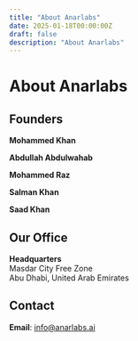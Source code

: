 ```yaml
---
title: "About Anarlabs"
date: 2025-01-18T00:00:00Z
draft: false
description: "About Anarlabs"
---
```


# About Anarlabs

## Founders

**Mohammed Khan**

**Abdullah Abdulwahab**

**Mohammed Raz**

**Salman Khan**

**Saad Khan**

## Our Office

**Headquarters**  
Masdar City Free Zone  
Abu Dhabi, United Arab Emirates

## Contact

**Email**: info@anarlabs.ai